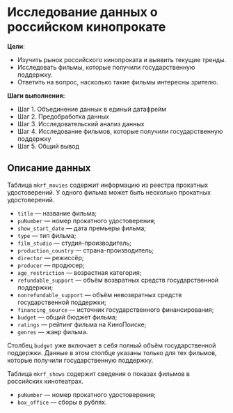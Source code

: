 # Исследование данных о российском кинопрокате

**Цели**: 

- Изучить рынок российского кинопроката и выявить текущие тренды.
- Исследовать фильмы, которые получили государственную поддержку.
- Ответить на вопрос, насколько такие фильмы интересны зрителю.

**Шаги выполнения:**

- Шаг 1. Объединение данных в единый датафрейм
- Шаг 2. Предобработка данных
- Шаг 3. Исследовательский анализ данных
- Шаг 4. Исследование фильмов, которые получили государственную поддержку
- Шаг 5. Общий вывод


## Описание данных

Таблица `mkrf_movies` содержит информацию из реестра прокатных удостоверений. У одного фильма может быть несколько прокатных удостоверений.

- `title` — название фильма;
- `puNumber` — номер прокатного удостоверения;
- `show_start_date` — дата премьеры фильма;
- `type` — тип фильма;
- `film_studio` — студия-производитель;
- `production_country` — страна-производитель;
- `director` — режиссёр;
- `producer` — продюсер;
- `age_restriction` — возрастная категория;
- `refundable_support` *—* объём возвратных средств государственной поддержки;
- `nonrefundable_support` *—* объём невозвратных средств государственной поддержки;
- `financing_source` *—* источник государственного финансирования;
- `budget` *—* общий бюджет фильма;
- `ratings` *—* рейтинг фильма на КиноПоиске;
- `genres` *—* жанр фильма.

Столбец `budget` уже включает в себя полный объём государственной поддержки. Данные в этом столбце указаны только для тех фильмов, которые получили государственную поддержку.

Таблица `mkrf_shows` содержит сведения о показах фильмов в российских кинотеатрах.

- `puNumber` — номер прокатного удостоверения;
- `box_office` — сборы в рублях.

